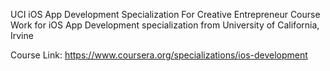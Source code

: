 UCI iOS App Development Specialization For Creative Entrepreneur
Course Work for iOS App Development specialization from University of California, Irvine

Course Link: https://www.coursera.org/specializations/ios-development
